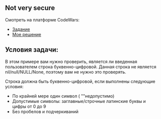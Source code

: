 
Not very secure
-------------------
Смотреть на платформе CodeWars:
* [Задание](https://www.codewars.com/kata/526dbd6c8c0eb53254000110)
* [Мое решение](https://www.codewars.com/kata/reviews/552d66e999020732900002ae/groups/64dfd496bf565d0001279537)

Условия задачи:
---------------
В этом примере вам нужно проверить, является ли введенная пользователем строка буквенно-цифровой. 
Данная строка не является nil/null/NULL/None, поэтому вам не нужно это проверять.

Строка должна быть буквенно-цифровой, если выполнены следующие условия:
* По крайней мере один символ ( ""недопустимо)
* Допустимые символы: заглавные/строчные латинские буквы и цифры от 0 до 9
* Без пробелов и подчеркиваний
